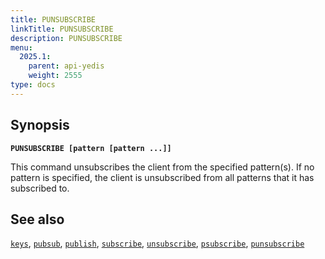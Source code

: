 ```yaml
---
title: PUNSUBSCRIBE
linkTitle: PUNSUBSCRIBE
description: PUNSUBSCRIBE
menu:
  2025.1:
    parent: api-yedis
    weight: 2555
type: docs
---
```


## Synopsis

**`PUNSUBSCRIBE [pattern [pattern ...]]`**

This command unsubscribes the client from the specified pattern(s). If no pattern is specified, the client is unsubscribed from all patterns that it has subscribed to.

## See also

[`keys`](../keys/),
[`pubsub`](../pubsub/),
[`publish`](../publish/),
[`subscribe`](../subscribe/),
[`unsubscribe`](../unsubscribe/),
[`psubscribe`](../psubscribe/),
[`punsubscribe`](../punsubscribe/)
